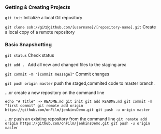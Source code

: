 ### Getting & Creating Projects

`git init`  Initialize a local Git repository

`git clone ssh://git@github.com/[username]/[repository-name].git` Create a local copy of a remote repository 

### Basic Snapshotting

`git status` Check status 

`git add . ` Add all new and changed files to the staging area 

`git commit -m "[commit message]"`  Commit changes 

`git push origin master` push the staged,commited code to master branch.

…or create a new repository on the command line

`echo "# Title" >> README.md
 git init
 git add README.md
 git commit -m "first commit"
 git remote add origin https://github.com/onFilm/jenkinsDemo.git
 git push -u origin master`

…or push an existing repository from the command line
`git remote add origin https://github.com/onFilm/jenkinsDemo.git
 git push -u origin master`
